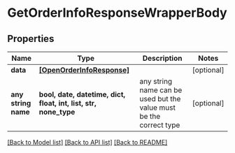 # GetOrderInfoResponseWrapperBody


## Properties
Name | Type | Description | Notes
------------ | ------------- | ------------- | -------------
**data** | [**[OpenOrderInfoResponse]**](OpenOrderInfoResponse.md) |  | [optional] 
**any string name** | **bool, date, datetime, dict, float, int, list, str, none_type** | any string name can be used but the value must be the correct type | [optional]

[[Back to Model list]](../README.md#documentation-for-models) [[Back to API list]](../README.md#documentation-for-api-endpoints) [[Back to README]](../README.md)


